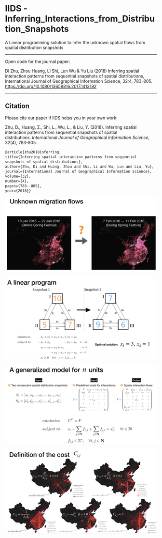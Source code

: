 # IIDS -Inferring_Interactions_from_Distribution_Snapshots
A Linear programming solution to Infer the unknown spatial flows from spatial distribution snapshots

 ---- 

Open code for the journal paper:

Di Zhu, Zhou Huang, Li Shi, Lun Wu &amp; Yu Liu (2018) Inferring spatial interaction patterns from sequential snapshots of spatial distributions, International Journal of Geographical Information Science, 32:4, 783-805.
https://doi.org/10.1080/13658816.2017.1413192

----
## Citation
Please cite our paper if IIDS helps you in your own work:

Zhu, D., Huang, Z., Shi, L., Wu, L., & Liu, Y. (2018). Inferring spatial interaction patterns from sequential snapshots of spatial distributions. *International Journal of Geographical Information Science*, 32(4), 783-805.

```
@article{zhu2018inferring,
title={Inferring spatial interaction patterns from sequential snapshots of spatial distributions},
author={Zhu, Di and Huang, Zhou and Shi, Li and Wu, Lun and Liu, Yu},
journal={International Journal of Geographical Information Science},
volume={32},
number={4},
pages={783--805},
year={2018}}
```

![Alt Text](./readme_pics/1.png)

![Alt Text](./readme_pics/2.png)

![Alt Text](./readme_pics/3.png)

![Alt Text](./readme_pics/4.png)

